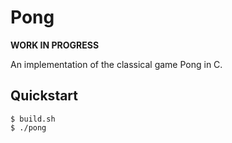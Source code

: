# Pong

**WORK IN PROGRESS**

An implementation of the classical game Pong in C.

## Quickstart
```console
$ build.sh
$ ./pong
```
